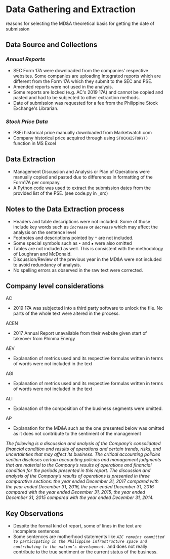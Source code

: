 # Data Gathering and Extraction
reasons for selecting the MD&A
theoretical basis for getting the date of submission


## Data Source and Collections
### _Annual Reports_
- SEC Form 17A were downloaded from the companies' respective websites. Some companies are uploading Integrated reports which are different from the Form 17A which they submit to the SEC and PSE.
- Amended reports were not used in the analysis.  
- Some reports are locked (e.g. AC's 2019 17A) and cannot be copied and pasted and had to be subjected to other extraction methods.
- Date of submission was requested for a fee from the Philippine Stock Exchange's Librarian.

### _Stock Price Data_
- PSEi historical price manually downloaded from Marketwatch.com
- Company historical price acquired through using `STOCKHISTORY()` function in MS Excel

## Data Extraction
- Management Discussion and Analysis or Plan of Operations were manually copied and pasted due to differences in formatting of the Form17A per company. 
- A Python code was used to extract the submission dates from the provided list of the PSE. (see code.py in _src)


## Notes to the Data Extraction process
- Headers and table descriptions were not included. Some of those include key words such as _`increase`_ or _`decrease`_ which may affect the analysis on the sentence level
- Footnotes and descriptions pointed by `*` are not included. 
- Some special symbols such as `•` and `▪` were also omitted
- Tables are not included as well. This is consistent with the methodology of Loughran and McDonald.
- Discussion/Review of the previous year in the MD&A were not included to avoid redundancy of analysis.
- No spelling errors as observed in the raw text were corrected. 

## Company level considerations
AC
- 2019 17A was subjected into a third party software to unlock the file. No parts of the whole text were altered in the process.
 
ACEN
- 2017 Annual Report unavailable from their website given start of takeover from Phinma Energy
 
AEV
- Explanation of metrics used and its respective formulas written in terms of words were not included in the text
 
AGI
- Explanation of metrics used and its respective formulas written in terms of words were not included in the text
 
ALI
- Explanation of the composition of the business segments were omitted.
 
AP
- Explanation for the MD&A such as the one presented below was omitted as it does not contribute to the sentiment of the management
 
_The following is a discussion and analysis of the Company’s consolidated financial condition and results of operations and certain trends, risks, and uncertainties that may affect its business. The critical accounting policies section discloses certain accounting policies and management judgments that are material to the Company’s results of operations and financial condition for the periods presented in this report. The discussion and analysis of the Company’s results of operations is presented in three comparative sections: the year ended December 31, 2017 compared with the year ended December 31, 2016, the year ended December 31, 2016 compared with the year ended December 31, 2015, the year ended December 31, 2015 compared with the year ended December 31, 2014._ 
 


## Key Observations
- Despite the formal kind of report, some of lines in the text are incomplete sentences.
- Some sentences are motherhood statements like _`AIC remains committed to participating in the Philippine infrastructure space and contributing to the nation’s development.`_ and does not really contribute to the true sentiment or the current status of the business.

